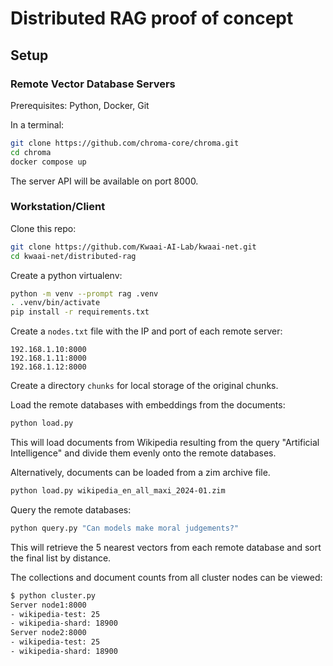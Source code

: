 # Distributed RAG proof of concept

## Setup

### Remote Vector Database Servers

Prerequisites: Python, Docker, Git

In a terminal:
```sh
git clone https://github.com/chroma-core/chroma.git
cd chroma
docker compose up
```

The server API will be available on port 8000.

### Workstation/Client

Clone this repo:
```sh
git clone https://github.com/Kwaai-AI-Lab/kwaai-net.git
cd kwaai-net/distributed-rag
```

Create a python virtualenv:
```sh
python -m venv --prompt rag .venv
. .venv/bin/activate
pip install -r requirements.txt
```

Create a `nodes.txt` file with the IP and port of each remote server:
```
192.168.1.10:8000
192.168.1.11:8000
192.168.1.12:8000
```

Create a directory `chunks` for local storage of the original chunks.

Load the remote databases with embeddings from the documents:
```sh
python load.py
```
This will load documents from Wikipedia resulting from the query "Artificial Intelligence" and divide them evenly onto the remote databases.

Alternatively, documents can be loaded from a zim archive file.
```sh
python load.py wikipedia_en_all_maxi_2024-01.zim
```

Query the remote databases:
```sh
python query.py "Can models make moral judgements?"
```
This will retrieve the 5 nearest vectors from each remote database and sort the final list by distance.

The collections and document counts from all cluster nodes can be viewed:
```sh
$ python cluster.py
Server node1:8000
- wikipedia-test: 25
- wikipedia-shard: 18900
Server node2:8000
- wikipedia-test: 25
- wikipedia-shard: 18900
```

